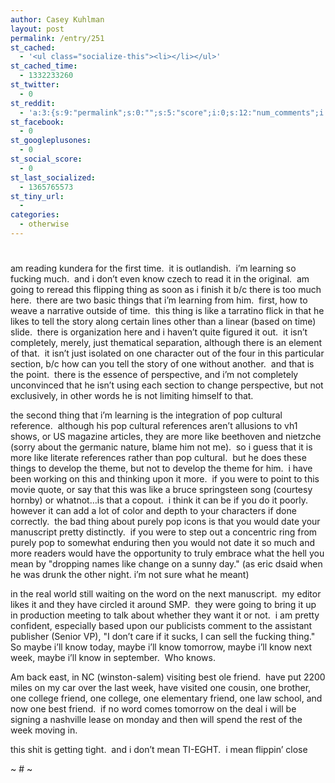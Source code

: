 ```yaml
---
author: Casey Kuhlman
layout: post
permalink: /entry/251
st_cached:
  - '<ul class="socialize-this"><li></li></ul>'
st_cached_time:
  - 1332233260
st_twitter:
  - 0
st_reddit:
  - 'a:3:{s:9:"permalink";s:0:"";s:5:"score";i:0;s:12:"num_comments";i:0;}'
st_facebook:
  - 0
st_googleplusones:
  - 0
st_social_score:
  - 0
st_last_socialized:
  - 1365765573
st_tiny_url:
  - 
categories:
  - otherwise
---
```

# 

am reading kundera for the first time.  it is outlandish.  i’m learning so fucking much.  and i don’t even know czech to read it in the original.  am going to reread this flipping thing as soon as i finish it b/c there is too much here.  there are two basic things that i’m learning from him.  first, how to weave a narrative outside of time.  this thing is like a tarratino flick in that he likes to tell the story along certain lines other than a linear (based on time) slide.  there is organization here and i haven’t quite figured it out.  it isn’t completely, merely, just thematical separation, although there is an element of that.  it isn’t just isolated on one character out of the four in this particular section, b/c how can you tell the story of one without another.  and that is the point.  there is the essence of perspective, and i’m not completely unconvinced that he isn’t using each section to change perspective, but not exclusively, in other words he is not limiting himself to that.

the second thing that i’m learning is the integration of pop cultural reference.  although his pop cultural references aren’t allusions to vh1 shows, or US magazine articles, they are more like beethoven and nietzche (sorry about the germanic nature, blame him not me).  so i guess that it is more like literate references rather than pop cultural.  but he does these things to develop the theme, but not to develop the theme for him.  i have been working on this and thinking upon it more.  if you were to point to this movie quote, or say that this was like a bruce springsteen song (courtesy hornby) or whatnot…is that a copout.  i think it can be if you do it poorly.  however it can add a lot of color and depth to your characters if done correctly.  the bad thing about purely pop icons is that you would date your manuscript pretty distinctly.  if you were to step out a concentric ring from purely pop to somewhat enduring then you would not date it so much and more readers would have the opportunity to truly embrace what the hell you mean by "dropping names like change on a sunny day." (as eric dsaid when he was drunk the other night. i’m not sure what he meant)

in the real world still waiting on the word on the next manuscript.  my editor likes it and they have circled it around SMP.  they were going to bring it up in production meeting to talk about whether they want it or not.  i am pretty confident, especially based upon our publicists comment to the assistant publisher (Senior VP), "I don’t care if it sucks, I can sell the fucking thing."  So maybe i’ll know today, maybe i’ll know tomorrow, maybe i’ll know next week, maybe i’ll know in september.  Who knows.

Am back east, in NC (winston-salem) visiting best ole friend.  have put 2200 miles on my car over the last week, have visited one cousin, one brother, one college friend, one college, one elementary friend, one law school, and now one best friend.  if no word comes tomorrow on the deal i will be signing a nashville lease on monday and then will spend the rest of the week moving in.

this shit is getting tight.  and i don’t mean TI-EGHT.  i mean flippin’ close

~ # ~